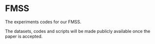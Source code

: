 # FMSS

The experiments codes for our FMSS.

The datasets, codes and scripts will be made publicly available once the paper is accepted.
